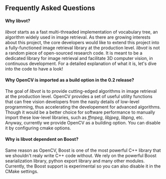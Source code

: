 ## Frequently Asked Questions

#### Why libvot?  
*libvot* starts as a fast multi-threaded implementation of vocabulary tree, an algorithm widely used in image retrieval. 
As there are growing interests about this project, the core developers would like to extend this project into a fully-functioned image retrieval library at the production level. *libvot* is not a random piece of open-sourced research code. It is meant to be a dedicated library for image retrieval and facilitate 3D computer vision, in continuous development. For a detailed explanation of what it is, let's dive into the code to have a look!

#### Why OpenCV is imported as a build option in the 0.2 release?  
The goal of *libvot* is to provide cutting-edged algorithms in image retrieval at the production level. 
OpenCV provides a set of useful utility functions that can free vision developers from the nasty details of low-level programming, thus accelerating the developement for advanced algorithms. Though it would be a better choice for software performance to manually import these low-level libraries, such as *ffmpeg*, *libjpeg*, *libpng*, etc. Anyway, currently we provide OpenCV as a building option. You can disable it by configuring cmake options.

#### Why is libvot dependent on Boost?
Same reason as OpenCV, Boost is one of the most powerful C++ library that we shouldn't realy write C++ code without. We rely on the powerful Boost searialization library, python export library and many other modules. Currently, the Boost support is experimental so you can also disable it in the CMake settings.
